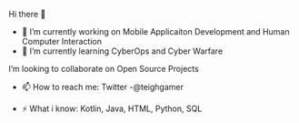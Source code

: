 Hi there 👋


- 🔭 I’m currently working on Mobile Applicaiton Development and Human Computer Interaction
- 🌱 I’m currently learning CyberOps and Cyber Warfare


I’m looking to collaborate on Open Source Projects

- 📫 How to reach me: Twitter -@teighgamer  

- ⚡ What i know: Kotlin, Java, HTML, Python, SQL
